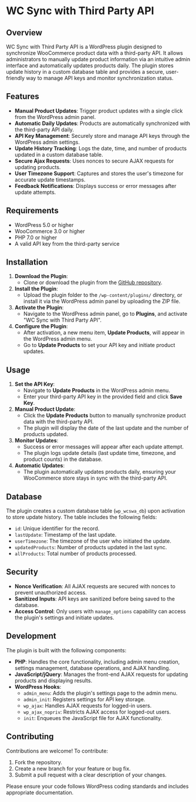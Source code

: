 # WC Sync with Third Party API

## Overview
WC Sync with Third Party API is a WordPress plugin designed to synchronize WooCommerce product data with a third-party API. It allows administrators to manually update product information via an intuitive admin interface and automatically updates products daily. The plugin stores update history in a custom database table and provides a secure, user-friendly way to manage API keys and monitor synchronization status.

## Features
- **Manual Product Updates**: Trigger product updates with a single click from the WordPress admin panel.
- **Automatic Daily Updates**: Products are automatically synchronized with the third-party API daily.
- **API Key Management**: Securely store and manage API keys through the WordPress admin settings.
- **Update History Tracking**: Logs the date, time, and number of products updated in a custom database table.
- **Secure Ajax Requests**: Uses nonces to secure AJAX requests for updating products.
- **User Timezone Support**: Captures and stores the user's timezone for accurate update timestamps.
- **Feedback Notifications**: Displays success or error messages after update attempts.

## Requirements
- WordPress 5.0 or higher
- WooCommerce 3.0 or higher
- PHP 7.0 or higher
- A valid API key from the third-party service

## Installation
1. **Download the Plugin**:
   - Clone or download the plugin from the [GitHub repository](https://github.com/your-repo-link).
2. **Install the Plugin**:
   - Upload the plugin folder to the `/wp-content/plugins/` directory, or install it via the WordPress admin panel by uploading the ZIP file.
3. **Activate the Plugin**:
   - Navigate to the WordPress admin panel, go to **Plugins**, and activate "WC Sync with Third Party API".
4. **Configure the Plugin**:
   - After activation, a new menu item, **Update Products**, will appear in the WordPress admin menu.
   - Go to **Update Products** to set your API key and initiate product updates.

## Usage
1. **Set the API Key**:
   - Navigate to **Update Products** in the WordPress admin menu.
   - Enter your third-party API key in the provided field and click **Save Key**.
2. **Manual Product Update**:
   - Click the **Update Products** button to manually synchronize product data with the third-party API.
   - The plugin will display the date of the last update and the number of products updated.
3. **Monitor Updates**:
   - Success or error messages will appear after each update attempt.
   - The plugin logs update details (last update time, timezone, and product counts) in the database.
4. **Automatic Updates**:
   - The plugin automatically updates products daily, ensuring your WooCommerce store stays in sync with the third-party API.

## Database
The plugin creates a custom database table (`wp_wcswa_db`) upon activation to store update history. The table includes the following fields:
- `id`: Unique identifier for the record.
- `lastUpdate`: Timestamp of the last update.
- `userTimezone`: The timezone of the user who initiated the update.
- `updatedProducts`: Number of products updated in the last sync.
- `allProducts`: Total number of products processed.

## Security
- **Nonce Verification**: All AJAX requests are secured with nonces to prevent unauthorized access.
- **Sanitized Inputs**: API keys are sanitized before being saved to the database.
- **Access Control**: Only users with `manage_options` capability can access the plugin's settings and initiate updates.

## Development
The plugin is built with the following components:
- **PHP**: Handles the core functionality, including admin menu creation, settings management, database operations, and AJAX handling.
- **JavaScript/jQuery**: Manages the front-end AJAX requests for updating products and displaying results.
- **WordPress Hooks**:
  - `admin_menu`: Adds the plugin's settings page to the admin menu.
  - `admin_init`: Registers settings for API key storage.
  - `wp_ajax`: Handles AJAX requests for logged-in users.
  - `wp_ajax_nopriv`: Restricts AJAX access for logged-out users.
  - `init`: Enqueues the JavaScript file for AJAX functionality.

## Contributing
Contributions are welcome! To contribute:
1. Fork the repository.
2. Create a new branch for your feature or bug fix.
3. Submit a pull request with a clear description of your changes.

Please ensure your code follows WordPress coding standards and includes appropriate documentation.
